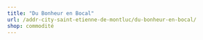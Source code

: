 ```yaml
---
title: "Du Bonheur en Bocal"
url: /addr-city-saint-etienne-de-montluc/du-bonheur-en-bocal/
shop: commodité
---
```

